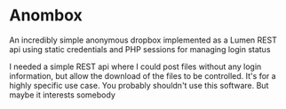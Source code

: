 # Anombox

An incredibly simple anonymous dropbox implemented as a Lumen REST api using static credentials and PHP sessions for managing login status

I needed a simple REST api where I could post files without any login information, but allow the download of the files to be controlled. It's
for a highly specific use case. You probably shouldn't use this software. But maybe it interests somebody

